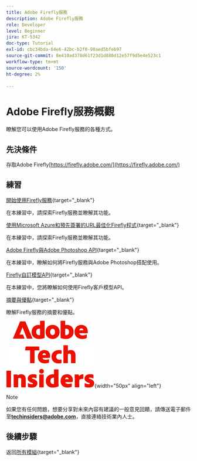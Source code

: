```yaml
---
title: Adobe Firefly服務
description: Adobe Firefly服務
role: Developer
level: Beginner
jira: KT-5342
doc-type: Tutorial
exl-id: cbc34bda-64e6-42bc-b2f0-90aed5bfeb97
source-git-commit: 8e410ad378d61f23d1d880d12e57f9d5e4e523c1
workflow-type: tm+mt
source-wordcount: '150'
ht-degree: 2%

---
```


# Adobe Firefly服務概觀

瞭解您可以使用Adobe Firefly服務的各種方式。

## 先決條件

存取Adobe Firefly[https://firefly.adobe.com/](https://firefly.adobe.com/)

## 練習

[開始使用Firefly服務](./ex1.md){target="_blank"}

在本練習中，請探索Firefly服務並瞭解其功能。

[使用Microsoft Azure和預先簽署的URL最佳化Firefly程式](./ex2.md){target="_blank"}

在本練習中，請探索Firefly服務並瞭解其功能。

[Adobe Firefly與Adobe Photoshop API](./ex3.md){target="_blank"}

在本練習中，瞭解如何將Firefly服務與Adobe Photoshop搭配使用。

[Firefly自訂模型API](./ex4.md){target="_blank"}

在本練習中，您將瞭解如何使用Firefly客戶模型API。

[摘要與優點](./summary.md){target="_blank"}

瞭解Firefly服務的摘要和優點。

![技術內部人士](./../../../assets/images/techinsiders.png){width="50px" align="left"}

>[!NOTE]
>
>如果您有任何問題，想要分享對未來內容有建議的一般意見回饋，請傳送電子郵件至&#x200B;**techinsiders@adobe.com**，直接連絡技術業內人士。

## 後續步驟

返回[所有模組](../../../overview.md){target="_blank"}
